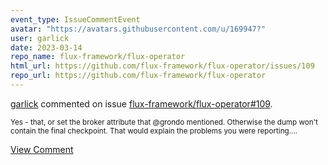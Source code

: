 ```yaml
---
event_type: IssueCommentEvent
avatar: "https://avatars.githubusercontent.com/u/169947?"
user: garlick
date: 2023-03-14
repo_name: flux-framework/flux-operator
html_url: https://github.com/flux-framework/flux-operator/issues/109
repo_url: https://github.com/flux-framework/flux-operator
---
```


<a href='https://github.com/garlick' target='_blank'>garlick</a> commented on issue <a href='https://github.com/flux-framework/flux-operator/issues/109' target='_blank'>flux-framework/flux-operator#109</a>.

<small>Yes - that, or set the broker attribute that @grondo mentioned.  Otherwise the dump won't contain the final checkpoint.  That would explain the problems you were reporting....</small>

<a href='https://github.com/flux-framework/flux-operator/issues/109' target='_blank'>View Comment</a>